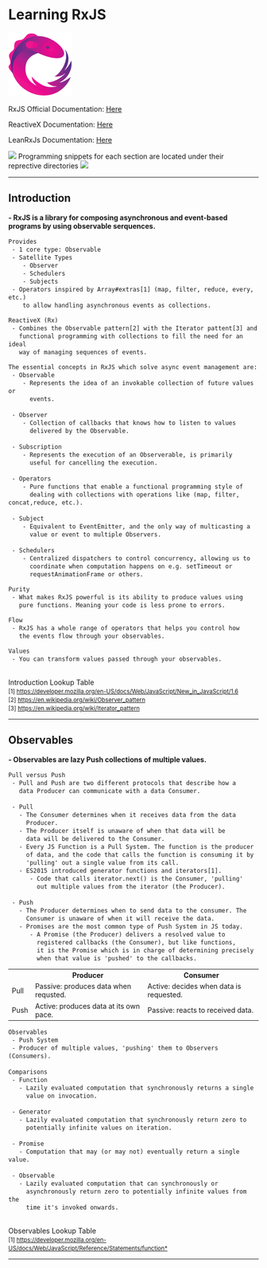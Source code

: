 # Learning RxJS
![RxJS Logo](assets/rxjs-logo.png)

RxJS Official Documentation: [Here](https://rxjs-dev.firebaseapp.com/)
<br>

ReactiveX Documentation: [Here](http://reactivex.io/rxjs/manual/overview.html)
<br>

LeanRxJs Documentation: [Here](https://www.learnrxjs.io/)
<br>

![](https://placehold.it/15/9500ff/000000?text=+) Programming snippets for each section are located under their reprective directories ![](https://placehold.it/15/9500ff/000000?text=+)

<hr>

## Introduction

<b>- RxJS is a library for composing asynchronous and event-based programs by using observable serquences.</b>

```
Provides
 - 1 core type: Observable
 - Satellite Types
    - Observer
    - Schedulers
    - Subjects
 - Operators inspired by Array#extras[1] (map, filter, reduce, every, etc.)
    to allow handling asynchronous events as collections.
```
```
ReactiveX (Rx)
 - Combines the Observable pattern[2] with the Iterator pattent[3] and
   functional programming with collections to fill the need for an ideal 
   way of managing sequences of events.
```

```
The essential concepts in RxJS which solve async event management are:
 - Observable
    - Represents the idea of an invokable collection of future values or 
      events.

 - Observer
    - Collection of callbacks that knows how to listen to values 
      delivered by the Observable.

 - Subscription
    - Represents the execution of an Observerable, is primarily 
      useful for cancelling the execution.

 - Operators
    - Pure functions that enable a functional programming style of 
      dealing with collections with operations like (map, filter, concat,reduce, etc.).

 - Subject
    - Equivalent to EventEmitter, and the only way of multicasting a 
      value or event to multiple Observers.

 - Schedulers
    - Centralized dispatchers to control concurrency, allowing us to 
      coordinate when computation happens on e.g. setTimeout or 
      requestAnimationFrame or others.
```

```
Purity
 - What makes RxJS powerful is its ability to produce values using
   pure functions. Meaning your code is less prone to errors.
```

```
Flow
 - RxJS has a whole range of operators that helps you control how
   the events flow through your observables.
```

```
Values
 - You can transform values passed through your observables.
```

<br>
<div>
<span>Introduction Lookup Table</span><br>
<small>[1] <a href="https://developer.mozilla.org/en-US/docs/Web/JavaScript/New_in_JavaScript/1.6">https://developer.mozilla.org/en-US/docs/Web/JavaScript/New_in_JavaScript/1.6</a></small><br>
<small>[2] <a href="https://en.wikipedia.org/wiki/Observer_pattern">https://en.wikipedia.org/wiki/Observer_pattern</a></small><br>
<small>[3] <a href="https://en.wikipedia.org/wiki/Iterator_pattern">https://en.wikipedia.org/wiki/Iterator_pattern</a></small><br>
</div>

<hr>

## Observables

<b>- Observables are lazy Push collections of multiple values.</b>

```
Pull versus Push
 - Pull and Push are two different protocols that describe how a
   data Producer can communicate with a data Consumer.

 - Pull
   - The Consumer determines when it receives data from the data
     Producer.
   - The Producer itself is unaware of when that data will be
     data will be delivered to the Consumer.
   - Every JS Function is a Pull System. The function is the producer
     of data, and the code that calls the function is consuming it by
     'pulling' out a single value from its call.
   - ES2015 introduced generator functions and iterators[1].
      - Code that calls iterator.next() is the Consumer, 'pulling'
        out multiple values from the iterator (the Producer).

 - Push
   - The Producer determines when to send data to the consumer. The
     Consumer is unaware of when it will receive the data.
   - Promises are the most common type of Push System in JS today.
      - A Promise (the Producer) delivers a resolved value to
        registered callbacks (the Consumer), but like functions,
        it is the Promise which is in charge of determining precisely
        when that value is 'pushed' to the callbacks.
```

<table>
<tr><th></th><th>Producer</th><th>Consumer</th></tr>
  <tr>
    <td>Pull</td>
    <td>Passive: produces data when requsted.</td>
    <td>Active: decides when data is requested.</td>
  </tr>
  <tr>
    <td>Push</td>
    <td>Active: produces data at its own pace.</td>
    <td>Passive: reacts to received data.</td>
  </tr>
</table>

```
Observables
 - Push System
 - Producer of multiple values, 'pushing' them to Observers (Consumers).

Comparisons
 - Function
   - Lazily evaluated computation that synchronously returns a single 
     value on invocation.

 - Generator
   - Lazily evaluated computation that synchronously return zero to
     potentially infinite values on iteration.

 - Promise
   - Computation that may (or may not) eventually return a single value.

 - Observable
   - Lazily evaluated computation that can synchronously or
     asynchronously return zero to potentially infinite values from the
     time it's invoked onwards.
```
<br>
<div>
<span>Observables Lookup Table</span><br>
<small>[1] <a href="https://developer.mozilla.org/en-US/docs/Web/JavaScript/Reference/Statements/function*">https://developer.mozilla.org/en-US/docs/Web/JavaScript/Reference/Statements/function*</a></small><br>
</div>

<hr>
